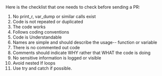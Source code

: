 Here is the checklist that one needs to check before sending a PR:

1. No print_r, var_dump or similar calls exist
2. Code is not repeated or duplicated
3. The code works
4. Follows coding conventions
5. Code is Understandable
6. Names are simple and should describe the usage-- function or variable
7. There is no commented out code
8. Comments should indicate WHY rather that WHAT the code is doing
9.  No sensitive information is logged or visible
10. Avoid nested If loops
11. Use try and catch if possible.
